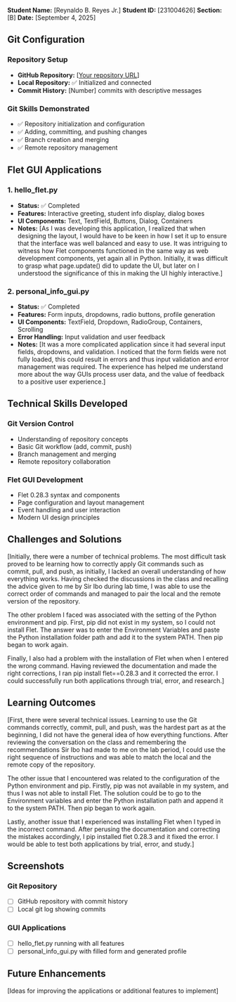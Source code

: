 **Student Name:** [Reynaldo B. Reyes Jr.]
**Student ID:** [231004626]
**Section:** [B]
**Date:** [September 4, 2025]

## Git Configuration

### Repository Setup
- **GitHub Repository:** [[Your repository URL](https://github.com/Reylan25/cccs106-projects)]
- **Local Repository:** ✅ Initialized and connected
- **Commit History:** [Number] commits with descriptive messages

### Git Skills Demonstrated
- ✅ Repository initialization and configuration
- ✅ Adding, committing, and pushing changes
- ✅ Branch creation and merging
- ✅ Remote repository management

## Flet GUI Applications

### 1. hello_flet.py
- **Status:** ✅ Completed
- **Features:** Interactive greeting, student info display, dialog boxes
- **UI Components:** Text, TextField, Buttons, Dialog, Containers
- **Notes:** [As I was developing this application, I realized that when designing the layout, I would have to be keen in how I set it up to ensure that the interface was well balanced and easy to use. It was intriguing to witness how Flet components functioned in the same way as web development components, yet again all in Python. Initially, it was difficult to grasp what page.update() did to update the UI, but later on I understood the significance of this in making the UI highly interactive.]

### 2. personal_info_gui.py
- **Status:** ✅ Completed
- **Features:** Form inputs, dropdowns, radio buttons, profile generation
- **UI Components:** TextField, Dropdown, RadioGroup, Containers, Scrolling
- **Error Handling:** Input validation and user feedback
- **Notes:** [It was a more complicated application since it had several input fields, dropdowns, and validation. I noticed that the form fields were not fully loaded, this could result in errors and thus input validation and error management was required. The experience has helped me understand more about the way GUIs process user data, and the value of feedback to a positive user experience.]

## Technical Skills Developed

### Git Version Control
- Understanding of repository concepts
- Basic Git workflow (add, commit, push)
- Branch management and merging
- Remote repository collaboration

### Flet GUI Development
- Flet 0.28.3 syntax and components
- Page configuration and layout management
- Event handling and user interaction
- Modern UI design principles

## Challenges and Solutions

[Initially, there were a number of technical problems. The most difficult task proved to be learning how to correctly apply Git commands such as commit, pull, and push, as initially, I lacked an overall understanding of how everything works. Having checked the discussions in the class and recalling the advice given to me by Sir Ibo during lab time, I was able to use the correct order of commands and managed to pair the local and the remote version of the repository.

The other problem I faced was associated with the setting of the Python environment and pip. First, pip did not exist in my system, so I could not install Flet. The answer was to enter the Environment Variables and paste the Python installation folder path and add it to the system PATH. Then pip began to work again.

Finally, I also had a problem with the installation of Flet when when I entered the wrong command. Having reviewed the documentation and made the right corrections, I ran pip install flet==0.28.3 and it corrected the error. I could successfully run both applications through trial, error, and research.]

## Learning Outcomes

[First, there were several technical issues. Learning to use the Git commands correctly, commit, pull, and push, was the hardest part as at the beginning, I did not have the general idea of how everything functions. After reviewing the conversation on the class and remembering the recommendations Sir Ibo had made to me on the lab period, I could use the right sequence of instructions and was able to match the local and the remote copy of the repository.

The other issue that I encountered was related to the configuration of the Python environment and pip. Firstly, pip was not available in my system, and thus I was not able to install Flet. The solution could be to go to the Environment variables and enter the Python installation path and append it to the system PATH. Then pip began to work again.

Lastly, another issue that I experienced was installing Flet when I typed in the incorrect command. After perusing the documentation and correcting the mistakes accordingly, I pip installed flet 0.28.3 and it fixed the error. I would be able to test both applications by trial, error, and study.]

## Screenshots

### Git Repository
- [ ] GitHub repository with commit history
- [ ] Local git log showing commits

### GUI Applications
- [ ] hello_flet.py running with all features
- [ ] personal_info_gui.py with filled form and generated profile

## Future Enhancements

[Ideas for improving the applications or additional features to implement]